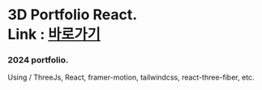 # 3D Portfolio React.<br>Link : [바로가기](https://portfolio-2024-psi-vert.vercel.app/)

<h3>
    2024 portfolio.
</h3>

<p>Using / ThreeJs, React, framer-motion, tailwindcss, react-three-fiber, etc.
